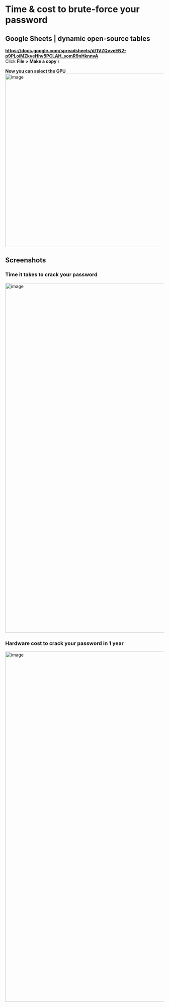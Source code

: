 # Time & cost to brute-force your password

## Google Sheets | dynamic open-source tables

**https://docs.google.com/spreadsheets/d/1VZQvveEN2-p9PLoiMZkveHhv5PCLAH_somR9nHknnvA** \
Click **File > Make a copy** \

**Now you can select the GPU** \
<img width="551" alt="image" src="https://github.com/user-attachments/assets/dfb0943f-b22b-45d6-81a0-b38e8c5193ae" />

## Screenshots

### Time it takes to crack your password

<img width="1112" alt="image" src="https://github.com/user-attachments/assets/73b12de4-989b-4d0c-9b4b-c7c26dff324f" />

### Hardware cost to crack your password in 1 year

<img width="1113" alt="image" src="https://github.com/user-attachments/assets/17ec9374-244f-4f33-b9e9-7fbf5752867a" />
